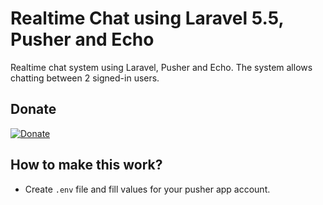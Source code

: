 # Realtime Chat using Laravel 5.5, Pusher and Echo

Realtime chat system using Laravel, Pusher and Echo. The system allows chatting between 2 signed-in users.

## Donate

[![Donate](https://img.shields.io/badge/Donate-PayPal-green.svg)](https://www.paypal.com/cgi-bin/webscr?cmd=_s-xclick&hosted_button_id=Q4XLBV46V3958)

## How to make this work?

- Create `.env` file and fill values for your pusher app account.
